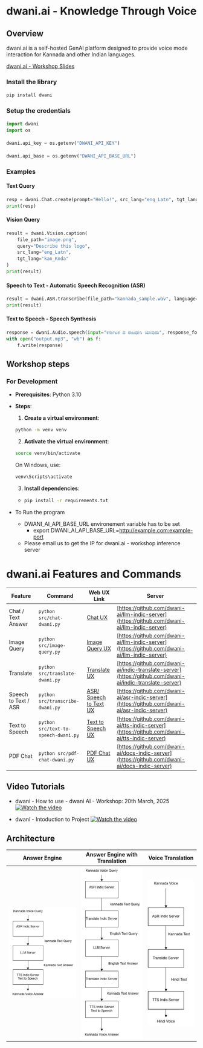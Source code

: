 # dwani.ai - Knowledge Through Voice

## Overview

dwani.ai is a self-hosted GenAI platform designed to provide voice mode interaction for Kannada and other Indian languages. 

[dwani.ai - Workshop Slides](https://tinyurl.com/dwani-ai-workshop)

### Install the library
```bash
pip install dwani
```

### Setup the credentials
```python
import dwani
import os

dwani.api_key = os.getenv("DWANI_API_KEY")

dwani.api_base = os.getenv("DWANI_API_BASE_URL")
```

### Examples

#### Text Query 
```python
resp = dwani.Chat.create(prompt="Hello!", src_lang="eng_Latn", tgt_lang="kan_Knda")
print(resp)
```

#### Vision Query
```python
result = dwani.Vision.caption(
    file_path="image.png",
    query="Describe this logo",
    src_lang="eng_Latn",
    tgt_lang="kan_Knda"
)
print(result)
```

#### Speech to Text -  Automatic Speech Recognition (ASR)
```python
result = dwani.ASR.transcribe(file_path="kannada_sample.wav", language="kannada")
print(result)
```

#### Text to Speech -  Speech Synthesis

```python
response = dwani.Audio.speech(input="ಕರ್ನಾಟಕ ದ ರಾಜಧಾನಿ ಯಾವುದು", response_format="mp3")
with open("output.mp3", "wb") as f:
    f.write(response)
```


## Workshop steps

### For Development 
- **Prerequisites**: Python 3.10
- **Steps**:
  1. **Create a virtual environment**:
  ```bash
  python -m venv venv
  ```
  2. **Activate the virtual environment**:
  ```bash
  source venv/bin/activate
  ```
  On Windows, use:
  ```bash
  venv\Scripts\activate
  ```
  3. **Install dependencies**:
  - ```bash
    pip install -r requirements.txt
    ```

- To Run the program
  - DWANI_AI_API_BASE_URL environement variable has to be set
    - export DWANI_AI_API_BASE_URL=http://example.com:example-port
  - Please email us to get the IP for dwani.ai - workshop inference server


# dwani.ai Features and Commands

| Feature                  | Command                                      | Web UX Link                                                                 | Server  |
|--------------------------|----------------------------------------------|----------------------------------------------|-----------------------------------------------------------------------------|
| Chat / Text Answer       | `python src/chat-dwani.py`                  | [Chat UX](https://huggingface.co/spaces/dwani/dwani-ai-chat)            |[https://github.com/dwani-ai/llm-indic-server](https://github.com/dwani-ai/llm-indic-server)|
| Image Query              | `python src/image-query.py`                  | [Image Query UX](https://huggingface.co/spaces/dwani/dwani-ai-image-query) | [https://github.com/dwani-ai/llm-indic-server](https://github.com/dwani-ai/llm-indic-server)|
| Translate                | `python src/translate-dwani.py`             | [Translate UX](https://huggingface.co/spaces/dwani/dwani-ai-translate)  |[https://github.com/dwani-ai/indic-translate-server](https://github.com/dwani-ai/indic-translate-server)|
| Speech to Text / ASR     | `python src/transcribe-dwani.py`            | [ASR/ Speech to Text UX](https://huggingface.co/spaces/dwani/asr-transcription) |[https://github.com/dwani-ai/asr-indic-server](https://github.com/dwani-ai/asr-indic-server)|
| Text to Speech           | `python src/text-to-speech-dwani.py`        | [Text to Speech UX](https://huggingface.co/spaces/dwani/text-to-speech-synthesis) | [https://github.com/dwani-ai/tts-indic-server](https://github.com/dwani-ai/tts-indic-server)|
| PDF Chat                 | `python src/pdf-chat-dwani.py`              | [PDF Chat UX](https://huggingface.co/spaces/dwani/dwani-ai-pdf-chat)    |[https://github.com/dwani-ai/docs-indic-server](https://github.com/dwani-ai/docs-indic-server)|


## Video Tutorials


- dwani - How to use - dwani AI - Workshop:  20th March, 2025
[![Watch the video](https://img.youtube.com/vi/RLIhG1bt8gw/hqdefault.jpg)](https://youtu.be/f5JkJLQJFGA)


- dwani - Intoduction to Project
[![Watch the video](https://img.youtube.com/vi/kqZZZjbeNVk/hqdefault.jpg)](https://youtu.be/kqZZZjbeNVk)



## Architecture

| Answer Engine| Answer Engine with Translation                                 | Voice Translation                          |
|----------|-----------------------------------------------|---------------------------------------------|
| ![Answer Engine](docs/kannada-answer-engine.drawio.png "Engine") | ![Answer Engine Translation](docs/kannada-answer-engine-translate.png "Engine") | ![Voice Translation](docs/voice-translation.drawio.png "Voice Translation") |

<!-- 

nohup python src/server/main.py --port 7860 > server.log 2>&1 &

-->
